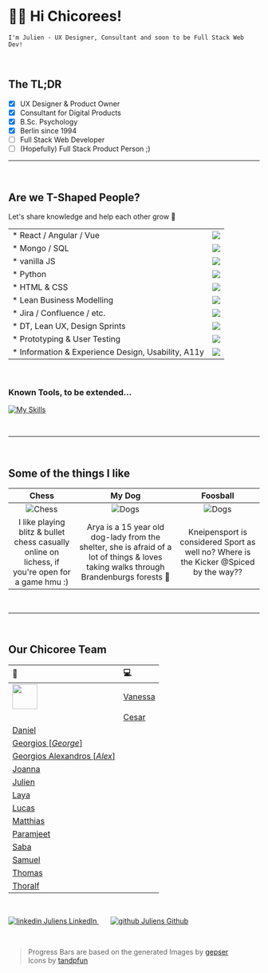 # 👋🥬 Hi Chicorees!
`I'm Julien - UX Designer, Consultant and soon to be Full Stack Web Dev!`

<br>

## The TL;DR
- [x] UX Designer & Product Owner 
- [x] Consultant for Digital Products 
- [x] B.Sc. Psychology
- [x] Berlin since 1994
- [ ] Full Stack Web Developer 
- [ ] (Hopefully) Full Stack Product Person ;)

* * * * * * * * * *

<br>

## Are we T-Shaped People?
Let's share knowledge and help each other grow :herb:

|  |  |
| :------------- |:-------------|
|* React / Angular / Vue | ![](https://geps.dev/progress/5)|
|* Mongo / SQL | ![](https://geps.dev/progress/5)|
|* vanilla JS | ![](https://geps.dev/progress/15)|
|* Python | ![](https://geps.dev/progress/20)|
|* HTML & CSS | ![](https://geps.dev/progress/30)|
|* Lean Business Modelling | ![](https://geps.dev/progress/50)|
|* Jira / Confluence / etc. | ![](https://geps.dev/progress/70)|
|* DT, Lean UX, Design Sprints | ![](https://geps.dev/progress/80)|
|* Prototyping & User Testing | ![](https://geps.dev/progress/90)|
|* Information & Experience Design, Usability, A11y | ![](https://geps.dev/progress/90)|

<br>

### Known Tools, to be extended...
[![My Skills](https://skillicons.dev/icons?i=bootstrap,css,html,js,py,selenium,raspberrypi,figma,xd,ai,pr,ps&theme=light)](https://skillicons.dev)

<br>

* * * * * * * * * *

<br>

## Some of the things I like
| Chess      | My Dog           | Foosball  |
| :-------------: |:-------------:| :-------------:|
| ![Chess](https://raw.githubusercontent.com/mntzd/mntzd/main/01chess.jpg "Chess") | ![Dogs](https://raw.githubusercontent.com/mntzd/mntzd/main/02Ary4.jpg "My Dog") | ![Dogs](https://raw.githubusercontent.com/mntzd/mntzd/main/3foosball.jpg "Foosball") |
| I like playing blitz & bullet chess casually online on lichess, if you're open for a game hmu :) | Arya is a 15 year old dog-lady from the shelter, she is afraid of a lot of things & loves taking walks through Brandenburgs forests :dog: | Kneipensport is considered Sport as well no? Where is the Kicker @Spiced by the way??                        
<br>

* * * * * * * * * *

<br>

## Our Chicoree Team
| :princess:| :computer: |
|:---- | :----- |
|<img src="https://i.stack.imgur.com/gVE0j.png" width="50px">|[Vanessa](https://github.com/ZebraDancer)
||[Cesar](https://github.com/CtzarGM)
|[Daniel](https://github.com/kasulk)
|[Georgios \[*George*\]](https://github.com/flektor)
|[Georgios Alexandros \[*Alex*\]](https://github.com/AlexBabkf)
|[Joanna](https://github.com/joannadinah)
|[Julien](https://github.com/mntzd)
|[Laya](https://github.com/laya-am)
|[Lucas](https://github.com/aiamlucas)
|[Matthias](https://github.com/Asbestcode)
|[Paramjeet](https://github.com/analyst-paramjeet)
|[Saba](https://github.com/sabarht)
|[Samuel](https://github.com/samuellmfa)
|[Thomas](https://github.com/thomas9291)
|[Thoralf](https://github.com/spreekaiser)

<br>

<p>
  <a href="https://www.linkedin.com/in/julien-leske" rel="nofollow noreferrer">
    <img src="https://i.stack.imgur.com/gVE0j.png" alt="linkedin"> Juliens LinkedIn
  </a> &nbsp; &nbsp; &nbsp; 
  <a href="https://github.com/mntzd" rel="nofollow noreferrer">
    <img src="https://i.stack.imgur.com/tskMh.png" alt="github"> Juliens Github
  </a>
</p>

<br>

> Progress Bars are based on the generated Images by [gepser](https://github.com/gepser/markdown-progress) <br> Icons by [tandpfun](https://github.com/tandpfun/skill-icons)
